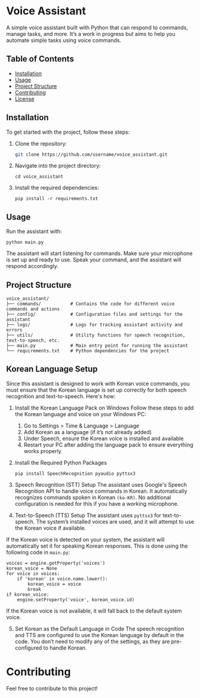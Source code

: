 # Voice Assistant

A simple voice assistant built with Python that can respond to commands, manage tasks, and more. It’s a work in progress but aims to help you automate simple tasks using voice commands.

## Table of Contents
- [Installation](#installation)
- [Usage](#usage)
- [Project Structure](#project-structure)
- [Contributing](#contributing)
- [License](#license)

## Installation

To get started with the project, follow these steps:

1. Clone the repository:
   ```bash
   git clone https://github.com/username/voice_assistant.git
   ```
2. Navigate into the project directory:
   ```
   cd voice_assistant
   ```
3. Install the required dependencies:
   ```
   pip install -r requirements.txt
   ```
## Usage

Run the assistant with:
```
python main.py
```
The assistant will start listening for commands. Make sure your microphone is set up and ready to use. Speak your command, and the assistant will respond accordingly.

## Project Structure

```
voice_assistant/
├── commands/           # Contains the code for different voice commands and actions
├── config/             # Configuration files and settings for the assistant
├── logs/               # Logs for tracking assistant activity and errors
├── utils/              # Utility functions for speech recognition, text-to-speech, etc.
├── main.py             # Main entry point for running the assistant
└── requirements.txt    # Python dependencies for the project
```

## Korean Language Setup

Since this assistant is designed to work with Korean voice commands, you must ensure that the Korean language is set up correctly for both speech recognition and text-to-speech. Here's how:

1. Install the Korean Language Pack on Windows
Follow these steps to add the Korean language and voice on your Windows PC:
   1. Go to Settings > Time & Language > Language
   2. Add Korean as a language (if it’s not already added)
   3. Under Speech, ensure the Korean voice is installed and available
   4. Restart your PC after adding the language pack to ensure everything works properly

2. Install the Required Python Packages
   ```
   pip install SpeechRecognition pyaudio pyttsx3
   ```

3. Speech Recognition (STT) Setup
The assistant uses Google's Speech Recognition API to handle voice commands in Korean. It automatically recognizes commands spoken in Korean ``(ko-KR)``. No additional configuration is needed for this if you have a working microphone.

4. Text-to-Speech (TTS) Setup
The assistant uses ``pyttsx3`` for text-to-speech. The system’s installed voices are used, and it will attempt to use the Korean voice if available.

If the Korean voice is detected on your system, the assistant will automatically set it for speaking Korean responses. This is done using the following code in ``main.py``:

```
voices = engine.getProperty('voices')
korean_voice = None
for voice in voices:
    if 'korean' in voice.name.lower():
        korean_voice = voice
        break
if korean_voice:
    engine.setProperty('voice', korean_voice.id)
```
If the Korean voice is not available, it will fall back to the default system voice.

5. Set Korean as the Default Language in Code
The speech recognition and TTS are configured to use the Korean language by default in the code. You don’t need to modify any of the settings, as they are pre-configured to handle Korean.

# Contributing

Feel free to contribute to this project!
